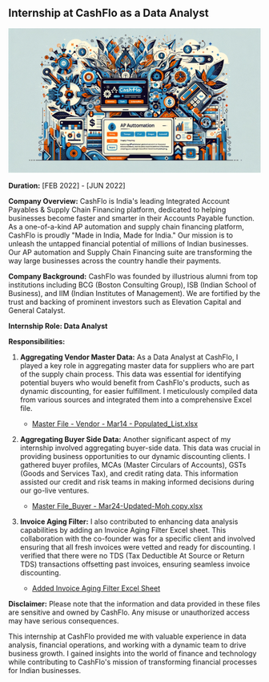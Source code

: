 ## Internship at CashFlo as a Data Analyst

![Image](HeaderCashFloInternship.png)

**Duration:** [FEB 2022] - [JUN 2022]

**Company Overview:**
CashFlo is India's leading Integrated Account Payables & Supply Chain Financing platform, dedicated to helping businesses become faster and smarter in their Accounts Payable function. As a one-of-a-kind AP automation and supply chain financing platform, CashFlo is proudly "Made in India, Made for India." Our mission is to unleash the untapped financial potential of millions of Indian businesses. Our AP automation and Supply Chain Financing suite are transforming the way large businesses across the country handle their payments.

**Company Background:**
CashFlo was founded by illustrious alumni from top institutions including BCG (Boston Consulting Group), ISB (Indian School of Business), and IIM (Indian Institutes of Management). We are fortified by the trust and backing of prominent investors such as Elevation Capital and General Catalyst.

**Internship Role: Data Analyst**

**Responsibilities:**

1. **Aggregating Vendor Master Data:** As a Data Analyst at CashFlo, I played a key role in aggregating master data for suppliers who are part of the supply chain process. This data was essential for identifying potential buyers who would benefit from CashFlo's products, such as dynamic discounting, for easier fulfillment. I meticulously compiled data from various sources and integrated them into a comprehensive Excel file.

   - [Master File - Vendor - Mar14 - Populated_List.xlsx](Master%20File%20-%20Vendor%20-%20Mar14%20-%20Populated_List.xlsx)

2. **Aggregating Buyer Side Data:** Another significant aspect of my internship involved aggregating buyer-side data. This data was crucial in providing business opportunities to our dynamic discounting clients. I gathered buyer profiles, MCAs (Master Circulars of Accounts), GSTs (Goods and Services Tax), and credit rating data. This information assisted our credit and risk teams in making informed decisions during our go-live ventures.

   - [Master File_Buyer - Mar24-Updated-Moh copy.xlsx](Master%20File_Buyer%20-%20Mar24-Updated-Moh%20copy.xlsx)

3. **Invoice Aging Filter:** I also contributed to enhancing data analysis capabilities by adding an Invoice Aging Filter Excel sheet. This collaboration with the co-founder was for a specific client and involved ensuring that all fresh invoices were vetted and ready for discounting. I verified that there were no TDS (Tax Deductible At Source or Return TDS) transactions offsetting past invoices, ensuring seamless invoice discounting.

   - [Added Invoice Aging Filter Excel Sheet](Added%20Invoice%20Aging%20Filter%20Excel%20Sheet.xlsx)

**Disclaimer:**
Please note that the information and data provided in these files are sensitive and owned by CashFlo. Any misuse or unauthorized access may have serious consequences.

This internship at CashFlo provided me with valuable experience in data analysis, financial operations, and working with a dynamic team to drive business growth. I gained insights into the world of finance and technology while contributing to CashFlo's mission of transforming financial processes for Indian businesses.

